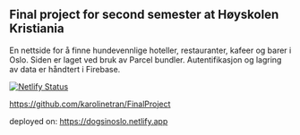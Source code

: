 ## Final project for second semester at Høyskolen Kristiania
En nettside for å finne hundevennlige hoteller, restauranter, kafeer og barer i Oslo. Siden er laget ved bruk av Parcel bundler. Autentifikasjon og lagring av data er håndtert i Firebase.

[![Netlify Status](https://api.netlify.com/api/v1/badges/a13195be-890d-44be-9a8d-a2f5b6aa105b/deploy-status)](https://app.netlify.com/sites/dogsinoslo/deploys)

https://github.com/karolinetran/FinalProject

deployed on: https://dogsinoslo.netlify.app

